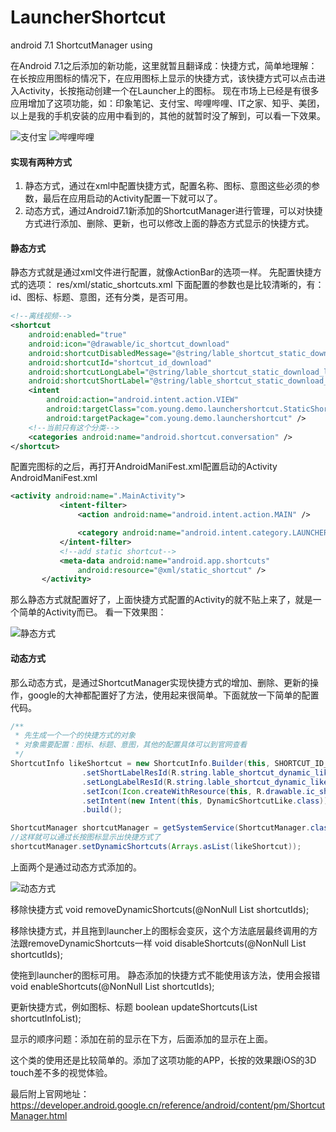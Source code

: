 # LauncherShortcut
android 7.1 ShortcutManager using

在Android 7.1之后添加的新功能，这里就暂且翻译成：快捷方式，简单地理解：在长按应用图标的情况下，在应用图标上显示的快捷方式，该快捷方式可以点击进入Activity，长按拖动创建一个在Launcher上的图标。
  现在市场上已经是有很多应用增加了这项功能，如：印象笔记、支付宝、哔哩哔哩、IT之家、知乎、美团，以上是我的手机安装的应用中看到的，其他的就暂时没了解到，可以看一下效果。
  
 ![支付宝](http://olah6fzfx.bkt.clouddn.com/%E6%94%AF%E4%BB%98%E5%AE%9D_shortcut.png) ![哔哩哔哩](http://olah6fzfx.bkt.clouddn.com/%E5%93%94%E5%93%A9%E5%93%94%E5%93%A9_shortcut.png)
#### 实现有两种方式

 1. 静态方式，通过在xml中配置快捷方式，配置名称、图标、意图这些必须的参数，最后在应用启动的Activity配置一下就可以了。
 2. 动态方式，通过Android7.1新添加的ShortcutManager进行管理，可以对快捷方式进行添加、删除、更新，也可以修改上面的静态方式显示的快捷方式。

#### 静态方式
静态方式就是通过xml文件进行配置，就像ActionBar的选项一样。
先配置快捷方式的选项：
res/xml/static_shortcuts.xml 下面配置的参数也是比较清晰的，有：id、图标、标题、意图，还有分类，是否可用。
``` xml
<!--离线视频-->
<shortcut
    android:enabled="true"
    android:icon="@drawable/ic_shortcut_download"
    android:shortcutDisabledMessage="@string/lable_shortcut_static_download_disable"
    android:shortcutId="shortcut_id_download"
    android:shortcutLongLabel="@string/lable_shortcut_static_download_long"
    android:shortcutShortLabel="@string/lable_shortcut_static_download_short">
    <intent
        android:action="android.intent.action.VIEW"
        android:targetClass="com.young.demo.launchershortcut.StaticShortcutDownload"
        android:targetPackage="com.young.demo.launchershortcut" />
    <!--当前只有这个分类-->
    <categories android:name="android.shortcut.conversation" />
</shortcut>

```
配置完图标的之后，再打开AndroidManiFest.xml配置启动的Activity
AndroidManiFest.xml
``` xml
<activity android:name=".MainActivity">
           <intent-filter>
               <action android:name="android.intent.action.MAIN" />

               <category android:name="android.intent.category.LAUNCHER" />
           </intent-filter>
           <!--add static shortcut-->
           <meta-data android:name="android.app.shortcuts"
               android:resource="@xml/static_shortcut" />
       </activity>
```

那么静态方式就配置好了，上面快捷方式配置的Activity的就不贴上来了，就是一个简单的Activity而已。
看一下效果图：


![静态方式](http://olah6fzfx.bkt.clouddn.com/%E9%9D%99%E6%80%81%E6%96%B9%E5%BC%8F.PNG)



#### 动态方式
那么动态方式，是通过ShortcutManager实现快捷方式的增加、删除、更新的操作，google的大神都配置好了方法，使用起来很简单。下面就放一下简单的配置代码。

``` java
/**
 * 先生成一个一个的快捷方式的对象
 * 对象需要配置：图标、标题、意图，其他的配置具体可以到官网查看
 */
ShortcutInfo likeShortcut = new ShortcutInfo.Builder(this, SHORTCUT_ID_LIKE)
                .setShortLabelResId(R.string.lable_shortcut_dynamic_like_short)
                .setLongLabelResId(R.string.lable_shortcut_dynamic_like_long)
                .setIcon(Icon.createWithResource(this, R.drawable.ic_shortcut_like))
                .setIntent(new Intent(this, DynamicShortcutLike.class))
                .build();

ShortcutManager shortcutManager = getSystemService(ShortcutManager.class);
//这样就可以通过长按图标显示出快捷方式了
shortcutManager.setDynamicShortcuts(Arrays.asList(likeShortcut));


```
上面两个是通过动态方式添加的。

![动态方式](http://olah6fzfx.bkt.clouddn.com/%E5%8A%A8%E6%80%81%E6%96%B9%E5%BC%8F.PNG)


移除快捷方式
void removeDynamicShortcuts(@NonNull List<String> shortcutIds);

移除快捷方式，并且拖到launcher上的图标会变灰，这个方法底层最终调用的方法跟removeDynamicShortcuts一样
void disableShortcuts(@NonNull List<String> shortcutIds);

使拖到launcher的图标可用。  静态添加的快捷方式不能使用该方法，使用会报错
void enableShortcuts(@NonNull List<String> shortcutIds);

更新快捷方式，例如图标、标题
boolean updateShortcuts(List<ShortcutInfo> shortcutInfoList);

显示的顺序问题：添加在前的显示在下方，后面添加的显示在上面。

这个类的使用还是比较简单的。添加了这项功能的APP，长按的效果跟iOS的3D touch差不多的视觉体验。

最后附上官网地址：https://developer.android.google.cn/reference/android/content/pm/ShortcutManager.html
